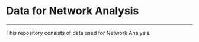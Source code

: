 # Data for Network Analysis
---------------------------
This repository consists of data used for Network Analysis.
